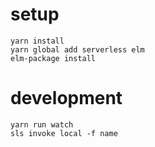 # setup

```
yarn install
yarn global add serverless elm
elm-package install
```

# development

```
yarn run watch
sls invoke local -f name
```
